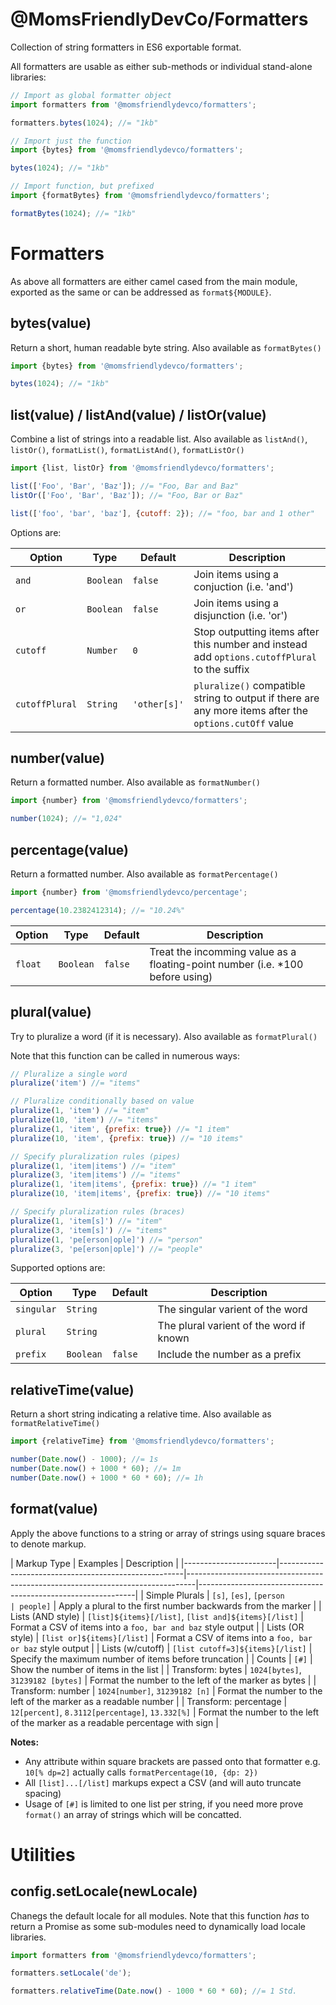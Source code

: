 @MomsFriendlyDevCo/Formatters
=============================
Collection of string formatters in ES6 exportable format.

All formatters are usable as either sub-methods or individual stand-alone libraries:

```javascript
// Import as global formatter object
import formatters from '@momsfriendlydevco/formatters';

formatters.bytes(1024); //= "1kb"
```

```javascript
// Import just the function
import {bytes} from '@momsfriendlydevco/formatters';

bytes(1024); //= "1kb"
```

```javascript
// Import function, but prefixed
import {formatBytes} from '@momsfriendlydevco/formatters';

formatBytes(1024); //= "1kb"
```


Formatters
==========
As above all formatters are either camel cased from the main module, exported as the same or can be addressed as `format${MODULE}`.

bytes(value)
------------
Return a short, human readable byte string.
Also available as `formatBytes()`
```javascript
import {bytes} from '@momsfriendlydevco/formatters';

bytes(1024); //= "1kb"
```


list(value) / listAnd(value) / listOr(value)
--------------------------------------------
Combine a list of strings into a readable list.
Also available as `listAnd()`, `listOr()`, `formatList()`, `formatListAnd()`, `formatListOr()`

```javascript
import {list, listOr} from '@momsfriendlydevco/formatters';

list(['Foo', 'Bar', 'Baz']); //= "Foo, Bar and Baz"
listOr(['Foo', 'Bar', 'Baz']); //= "Foo, Bar or Baz"

list(['foo', 'bar', 'baz'], {cutoff: 2}); //= "foo, bar and 1 other"
```

Options are:

| Option         | Type      | Default      | Description                                                                                            |
|----------------|-----------|--------------|--------------------------------------------------------------------------------------------------------|
| `and`          | `Boolean` | `false`      | Join items using a conjuction (i.e. 'and')                                                             |
| `or`           | `Boolean` | `false`      | Join items using a disjunction (i.e. 'or')                                                             |
| `cutoff`       | `Number`  | `0`          | Stop outputting items after this number and instead add `options.cutoffPlural` to the suffix           |
| `cutoffPlural` | `String`  | `'other[s]'` | `pluralize()` compatible string to output if there are any more items after the `options.cutOff` value |


number(value)
-------------
Return a formatted number.
Also available as `formatNumber()`
```javascript
import {number} from '@momsfriendlydevco/formatters';

number(1024); //= "1,024"
```

percentage(value)
-------------
Return a formatted number.
Also available as `formatPercentage()`
```javascript
import {number} from '@momsfriendlydevco/percentage';

percentage(10.2382412314); //= "10.24%"
```

| Option  | Type      | Default | Description                                                                   |
|---------|-----------|---------|-------------------------------------------------------------------------------|
| `float` | `Boolean` | `false` | Treat the incomming value as a floating-point number (i.e. *100 before using) |

plural(value)
-------------
Try to pluralize a word (if it is necessary).
Also available as `formatPlural()`

Note that this function can be called in numerous ways:
```javascript
// Pluralize a single word
pluralize('item') //= "items"

// Pluralize conditionally based on value
pluralize(1, 'item') //= "item"
pluralize(10, 'item') //= "items"
pluralize(1, 'item', {prefix: true}) //= "1 item"
pluralize(10, 'item', {prefix: true}) //= "10 items"

// Specify pluralization rules (pipes)
pluralize(1, 'item|items') //= "item"
pluralize(3, 'item|items') //= "items"
pluralize(1, 'item|items', {prefix: true}) //= "1 item"
pluralize(10, 'item|items', {prefix: true}) //= "10 items"

// Specify pluralization rules (braces)
pluralize(1, 'item[s]') //= "item"
pluralize(3, 'item[s]') //= "items"
pluralize(1, 'pe[erson|ople]') //= "person"
pluralize(3, 'pe[erson|ople]') //= "people"
```

Supported options are:

| Option     | Type      | Default | Description                             |
|------------|-----------|---------|-----------------------------------------|
| `singular` | `String`  |         | The singular varient of the word        |
| `plural`   | `String`  |         | The plural varient of the word if known |
| `prefix`   | `Boolean` | `false` | Include the number as a prefix          |


relativeTime(value)
-------------------
Return a short string indicating a relative time.
Also available as `formatRelativeTime()`
```javascript
import {relativeTime} from '@momsfriendlydevco/formatters';

number(Date.now() - 1000); //= 1s
number(Date.now() + 1000 * 60); //= 1m
number(Date.now() + 1000 * 60 * 60); //= 1h
```


format(value)
-------------
Apply the above functions to a string or array of strings using square braces to denote markup.

| Markup Type           | Examples                                             | Description                                                                    |
|-----------------------|------------------------------------------------------|--------------------------------------------------------------------------------|--------------------------------------------------------------|
| Simple Plurals        | `[s]`, `[es]`, `[person                              | people]`                                                                       | Apply a plural to the first number backwards from the marker |
| Lists (AND style)     | `[list]${items}[/list]`, `[list and]${items}[/list]` | Format a CSV of items into a `foo, bar and baz` style output                   |
| Lists (OR style)      | `[list or]${items}[/list]`                           | Format a CSV of items into a `foo, bar or baz` style output                    |
| Lists (w/cutoff)      | `[list cutoff=3]${items}[/list]`                     | Specify the maximum number of items before truncation                          |
| Counts                | `[#]`                                                | Show the number of items in the list                                           |
| Transform: bytes      | `1024[bytes]`, `31239182 [bytes]`                    | Format the number to the left of the marker as bytes                           |
| Transform: number     | `1024[number]`, `31239182 [n]`                       | Format the number to the left of the marker as a readable number               |
| Transform: percentage | `12[percent]`, `8.3112[percentage]`, `13.332[%]`     | Format the number to the left of the marker as a readable percentage with sign |


**Notes:**

* Any attribute within square brackets are passed onto that formatter e.g. `10[% dp=2]` actually calls `formatPercentage(10, {dp: 2})`
* All `[list]...[/list]` markups expect a CSV (and will auto truncate spacing)
* Usage of `[#]` is limited to one list per string, if you need more prove `format()` an array of strings which will be concatted.


Utilities
=========

config.setLocale(newLocale)
---------------------------
Chanegs the default locale for all modules.
Note that this function *has* to return a Promise as some sub-modules need to dynamically load locale libraries.
```javascript
import formatters from '@momsfriendlydevco/formatters';

formatters.setLocale('de');

formatters.relativeTime(Date.now() - 1000 * 60 * 60); //= 1 Std.
```
